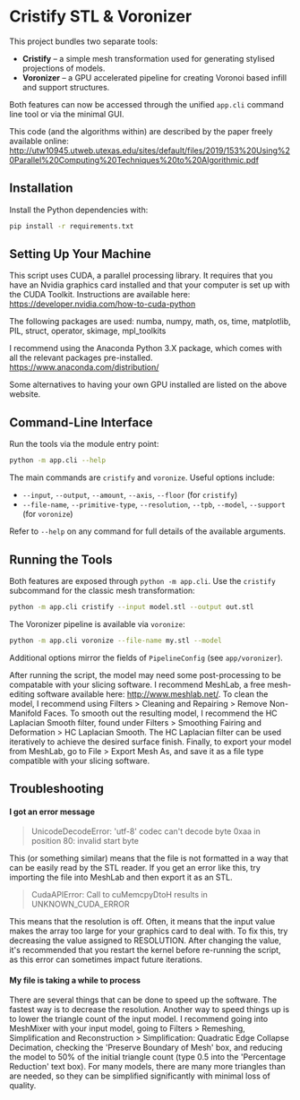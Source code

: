 # Cristify STL & Voronizer

This project bundles two separate tools:

* **Cristify** – a simple mesh transformation used for generating stylised
  projections of models.
* **Voronizer** – a GPU accelerated pipeline for creating Voronoi based infill
  and support structures.

Both features can now be accessed through the unified ``app.cli`` command line
tool or via the minimal GUI.

This code (and the algorithms within) are described by the paper freely available online: http://utw10945.utweb.utexas.edu/sites/default/files/2019/153%20Using%20Parallel%20Computing%20Techniques%20to%20Algorithmic.pdf

## Installation

Install the Python dependencies with:

```bash
pip install -r requirements.txt
```

## Setting Up Your Machine

This script uses CUDA, a parallel processing library.  It requires that you have an Nvidia graphics card installed and that your computer is set up with the CUDA Toolkit.  Instructions are available here: https://developer.nvidia.com/how-to-cuda-python

The following packages are used:
numba, numpy, math, os, time, matplotlib, PIL, struct, operator, skimage, mpl_toolkits

I recommend using the Anaconda Python 3.X package, which comes with all the relevant packages pre-installed.
https://www.anaconda.com/distribution/

Some alternatives to having your own GPU installed are listed on the above website.

## Command-Line Interface

Run the tools via the module entry point:

```bash
python -m app.cli --help
```

The main commands are `cristify` and `voronize`. Useful options include:

* `--input`, `--output`, `--amount`, `--axis`, `--floor` (for `cristify`)
* `--file-name`, `--primitive-type`, `--resolution`, `--tpb`, `--model`, `--support` (for `voronize`)

Refer to `--help` on any command for full details of the available arguments.

## Running the Tools

Both features are exposed through ``python -m app.cli``.  Use the ``cristify``
subcommand for the classic mesh transformation:

```bash
python -m app.cli cristify --input model.stl --output out.stl
```

The Voronizer pipeline is available via ``voronize``:

```bash
python -m app.cli voronize --file-name my.stl --model
```

Additional options mirror the fields of ``PipelineConfig`` (see ``app/voronizer``).

After running the script, the model may need some post-processing to be compatable with your slicing software.  I recommend MeshLab, a free mesh-editing software available here: http://www.meshlab.net/.  To clean the model, I recommend using Filters > Cleaning and Repairing > Remove Non-Manifold Faces.  To smooth out the resulting model, I recommend the HC Laplacian Smooth filter, found under Filters > Smoothing Fairing and Deformation > HC Laplacian Smooth.  The HC Laplacian filter can be used iteratively to achieve the desired surface finish.  Finally, to export your model from MeshLab, go to File > Export Mesh As, and save it as a file type compatible with your slicing software.

## Troubleshooting

#### I got an error message

>UnicodeDecodeError: 'utf-8' codec can't decode byte 0xaa in position 80: invalid start byte

This (or something similar) means that the file is not formatted in a way that can be easily read by the STL reader.  If you get an error like this, try importing the file into MeshLab and then export it as an STL.

>CudaAPIError: Call to cuMemcpyDtoH results in UNKNOWN_CUDA_ERROR

This means that the resolution is off.  Often, it means that the input value makes the array too large for your graphics card to deal with.  To fix this, try decreasing the value assigned to RESOLUTION.  After changing the value, it's recommended that you restart the kernel before re-running the script, as this error can sometimes impact future iterations.

#### My file is taking a while to process

There are several things that can be done to speed up the software.  The fastest way is to decrease the resolution.  Another way to speed things up is to lower the triangle count of the input model.  I recommend going into MeshMixer with your input model, going to Filters > Remeshing, Simplification and Reconstruction > Simplification: Quadratic Edge Collapse Decimation, checking the 'Preserve Boundary of Mesh' box, and reducing the model to 50% of the initial triangle count (type 0.5 into the 'Percentage Reduction' text box).  For many models, there are many more triangles than are needed, so they can be simplified significantly with minimal loss of quality.
